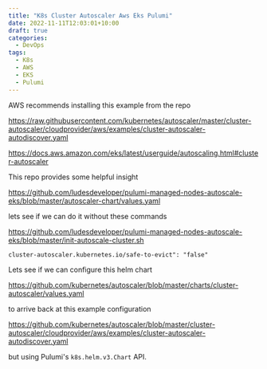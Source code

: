 ```yaml
---
title: "K8s Cluster Autoscaler Aws Eks Pulumi"
date: 2022-11-11T12:03:01+10:00
draft: true
categories:
  - DevOps
tags:
  - K8s
  - AWS
  - EKS
  - Pulumi
---
```


AWS recommends installing this example from the repo

https://raw.githubusercontent.com/kubernetes/autoscaler/master/cluster-autoscaler/cloudprovider/aws/examples/cluster-autoscaler-autodiscover.yaml

https://docs.aws.amazon.com/eks/latest/userguide/autoscaling.html#cluster-autoscaler

This repo provides some helpful insight

https://github.com/ludesdeveloper/pulumi-managed-nodes-autoscale-eks/blob/master/autoscaler-chart/values.yaml

lets see if we can do it without these commands

https://github.com/ludesdeveloper/pulumi-managed-nodes-autoscale-eks/blob/master/init-autoscale-cluster.sh

`cluster-autoscaler.kubernetes.io/safe-to-evict": "false"`

Lets see if we can configure this helm chart

https://github.com/kubernetes/autoscaler/blob/master/charts/cluster-autoscaler/values.yaml

to arrive back at this example configuration

https://github.com/kubernetes/autoscaler/blob/master/cluster-autoscaler/cloudprovider/aws/examples/cluster-autoscaler-autodiscover.yaml

but using Pulumi's `k8s.helm.v3.Chart` API.
